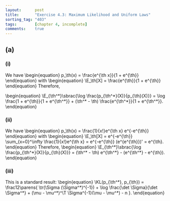 ```yaml
---
layout:      post
title:       "Exercise 4.3: Maximum Likelihood and Uniform Laws"
sorting_tag: "403"
tags:        [chapter 4, incomplete]
comments:    true
---
```


## (a)
### (i)
We have
\begin{equation}
    p_\th(x) = \frac{e^{\th x}}{1 + e^{\th}}
\end{equation}
with
\begin{equation}
    \E_\th[X] = \frac{e^{\th}}{1 + e^{\th}}
\end{equation}
Therefore,

\begin{equation}
    \E_{\th^\*}\sbrac{\log \frac{p_{\th^\*}(X)}{p_{\th}(X)}}
    =
        \log \frac{1 + e^{\th}}{1 + e^{\th^\*}}
        + (\th^\* - \th) \frac{e^{\th^\*}}{1 + e^{\th^\*}}.
\end{equation}

### (ii)
We have
\begin{equation}
    p_\th(x) = \frac{1}{x!}e^{\th x} e^{-e^{\th}}
\end{equation}
with
\begin{equation}
    \E_\th[X]
    = e^{-e^{\th}} \sum_{x=0}^\infty \frac{1}{x!}e^{\th x}
    = e^{-e^{\th}} (e^{e^{\th}})'
    = e^{\th}.
\end{equation}
Therefore,
\begin{equation}
    \E_{\th^\*}\sbrac{\log \frac{p_{\th^\*}(X)}{p_{\th}(X)}}
    =
        (\th^\* - \th) e^{\th^\*} - (e^{\th^\*} - e^{\th}).
\end{equation}

### (iii)
This is a standard result:
\begin{equation}
    \KL(p_{\th^\*}, p_{\th})
    = \frac12\parens{
        \tr(\Sigma (\Sigma^\*)^{-1})
        + \log \frac{\det \Sigma}{\det \Sigma^\*}
        + (\mu - \mu^\*)^\T \Sigma^{-1}(\mu - \mu^\*)
        - n
    }.
\end{equation}
